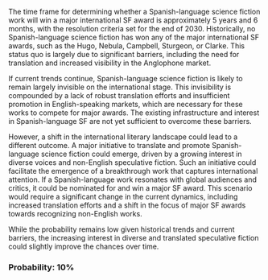 The time frame for determining whether a Spanish-language science fiction work will win a major international SF award is approximately 5 years and 6 months, with the resolution criteria set for the end of 2030. Historically, no Spanish-language science fiction has won any of the major international SF awards, such as the Hugo, Nebula, Campbell, Sturgeon, or Clarke. This status quo is largely due to significant barriers, including the need for translation and increased visibility in the Anglophone market.

If current trends continue, Spanish-language science fiction is likely to remain largely invisible on the international stage. This invisibility is compounded by a lack of robust translation efforts and insufficient promotion in English-speaking markets, which are necessary for these works to compete for major awards. The existing infrastructure and interest in Spanish-language SF are not yet sufficient to overcome these barriers.

However, a shift in the international literary landscape could lead to a different outcome. A major initiative to translate and promote Spanish-language science fiction could emerge, driven by a growing interest in diverse voices and non-English speculative fiction. Such an initiative could facilitate the emergence of a breakthrough work that captures international attention. If a Spanish-language work resonates with global audiences and critics, it could be nominated for and win a major SF award. This scenario would require a significant change in the current dynamics, including increased translation efforts and a shift in the focus of major SF awards towards recognizing non-English works.

While the probability remains low given historical trends and current barriers, the increasing interest in diverse and translated speculative fiction could slightly improve the chances over time.

### Probability: 10%